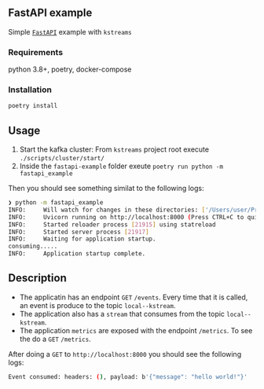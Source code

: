 ## FastAPI example

Simple [`FastAPI`](https://fastapi.tiangolo.com/) example with `kstreams`

### Requirements

python 3.8+, poetry, docker-compose

### Installation

```bash
poetry install
```

## Usage

1. Start the kafka cluster: From `kstreams` project root execute `./scripts/cluster/start/`
2. Inside the `fastapi-example` folder exeute `poetry run python -m fastapi_example`

Then you should see something similat to the following logs:

```bash
❯ python -m fastapi_example
INFO:     Will watch for changes in these directories: ['/Users/user/Projects/kstreams/examples']
INFO:     Uvicorn running on http://localhost:8000 (Press CTRL+C to quit)
INFO:     Started reloader process [21915] using statreload
INFO:     Started server process [21917]
INFO:     Waiting for application startup.
consuming.....
INFO:     Application startup complete.
```

## Description

- The applicatin has an endpoint `GET` `/events`. Every time that it is called, an event is produce to the topic `local--kstream`.
- The application also has a `stream` that consumes from the topic `local--kstream`.
- The application `metrics` are exposed with the endpoint `/metrics`. To see the do a `GET` `/metrics`.

After doing a `GET` to `http://localhost:8000` you should see the following logs:

```bash
Event consumed: headers: (), payload: b'{"message": "hello world!"}'
```
